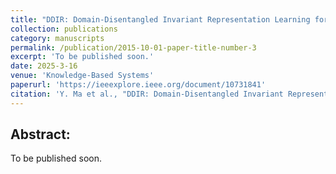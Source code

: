 ```yaml
---
title: "DDIR: Domain-Disentangled Invariant Representation Learning for Tailored Predictions"
collection: publications
category: manuscripts
permalink: /publication/2015-10-01-paper-title-number-3
excerpt: 'To be published soon.'
date: 2025-3-16
venue: 'Knowledge-Based Systems'
paperurl: 'https://ieeexplore.ieee.org/document/10731841'
citation: 'Y. Ma et al., "DDIR: Domain-Disentangled Invariant Representation Learning for Tailored Predictions," in Knowledge-Based Systems 2025.'
---
```


## Abstract:

To be published soon.

